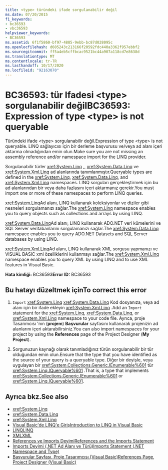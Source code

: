 ```yaml
---
title: <type> türündeki ifade sorgulanabilir değil
ms.date: 07/20/2015
f1_keywords:
- bc36593
- vbc36593
helpviewer_keywords:
- BC36593
ms.assetid: 6f1f5860-bf97-4885-9ebb-bc87d028095c
ms.openlocfilehash: d605243c213166f20592fdc440a3362f957ebbf2
ms.sourcegitcommit: ff5a4eb5cffbcac9521bc44a907a118cd7e8638d
ms.translationtype: MT
ms.contentlocale: tr-TR
ms.lasthandoff: 10/17/2020
ms.locfileid: "92163070"
---
```

# <a name="bc36593-expression-of-type-type-is-not-queryable"></a><span data-ttu-id="aec71-102">BC36593: tür Ifadesi \<type> sorgulanabilir değil</span><span class="sxs-lookup"><span data-stu-id="aec71-102">BC36593: Expression of type \<type> is not queryable</span></span>

<span data-ttu-id="aec71-103">Türündeki ifade \<type> sorgulanabilir değil.</span><span class="sxs-lookup"><span data-stu-id="aec71-103">Expression of type \<type> is not queryable.</span></span> <span data-ttu-id="aec71-104">LINQ sağlayıcısı için bir derleme başvurusu ve/veya ad alanı içeri aktarma olmadığından emin olun.</span><span class="sxs-lookup"><span data-stu-id="aec71-104">Make sure you are not missing an assembly reference and/or namespace import for the LINQ provider.</span></span>

 <span data-ttu-id="aec71-105">Sorgulanabilir türler <xref:System.Linq> ,, <xref:System.Data.Linq> ve <xref:System.Xml.Linq> ad alanlarında tanımlanmıştır.</span><span class="sxs-lookup"><span data-stu-id="aec71-105">Queryable types are defined in the <xref:System.Linq>, <xref:System.Data.Linq>, and <xref:System.Xml.Linq> namespaces.</span></span> <span data-ttu-id="aec71-106">LINQ sorguları gerçekleştirmek için bu ad alanlarından bir veya daha fazlasını içeri aktarmanız gerekir.</span><span class="sxs-lookup"><span data-stu-id="aec71-106">You must import one or more of these namespaces to perform LINQ queries.</span></span>

 <span data-ttu-id="aec71-107"><xref:System.Linq>Ad alanı, LINQ kullanarak koleksiyonlar ve diziler gibi nesneleri sorgulamanızı sağlar.</span><span class="sxs-lookup"><span data-stu-id="aec71-107">The <xref:System.Linq> namespace enables you to query objects such as collections and arrays by using LINQ.</span></span>

 <span data-ttu-id="aec71-108"><xref:System.Data.Linq>Ad alanı, LINQ kullanarak ADO.NET veri kümelerini ve SQL Server veritabanlarını sorgulamanızı sağlar.</span><span class="sxs-lookup"><span data-stu-id="aec71-108">The <xref:System.Data.Linq> namespace enables you to query ADO.NET Datasets and SQL Server databases by using LINQ.</span></span>

 <span data-ttu-id="aec71-109"><xref:System.Xml.Linq>Ad alanı, LINQ kullanarak XML sorgusu yapmanızı ve VISUAL BASIC xml özelliklerini kullanmayı sağlar.</span><span class="sxs-lookup"><span data-stu-id="aec71-109">The <xref:System.Xml.Linq> namespace enables you to query XML by using LINQ and to use XML features in Visual Basic.</span></span>

 <span data-ttu-id="aec71-110">**Hata kimliği:** BC36593</span><span class="sxs-lookup"><span data-stu-id="aec71-110">**Error ID:** BC36593</span></span>

## <a name="to-correct-this-error"></a><span data-ttu-id="aec71-111">Bu hatayı düzeltmek için</span><span class="sxs-lookup"><span data-stu-id="aec71-111">To correct this error</span></span>

1. <span data-ttu-id="aec71-112">`Import` <xref:System.Linq> <xref:System.Data.Linq> Kod dosyanıza, veya ad alanı için bir ifade ekleyin <xref:System.Xml.Linq> .</span><span class="sxs-lookup"><span data-stu-id="aec71-112">Add an `Import` statement for the <xref:System.Linq>, <xref:System.Data.Linq>, or <xref:System.Xml.Linq> namespace to your code file.</span></span> <span data-ttu-id="aec71-113">Ayrıca, proje Tasarımcısı 'nın (**projem**) **Başvurular** sayfasını kullanarak projenizin ad alanlarını içeri aktarabilirsiniz.</span><span class="sxs-lookup"><span data-stu-id="aec71-113">You can also import namespaces for your project by using the **References** page of the Project Designer (**My Project**).</span></span>

2. <span data-ttu-id="aec71-114">Sorgunuzun kaynağı olarak tanımladığınız türün sorgulanabilir bir tür olduğundan emin olun.</span><span class="sxs-lookup"><span data-stu-id="aec71-114">Ensure that the type that you have identified as the source of your query is a queryable type.</span></span> <span data-ttu-id="aec71-115">Diğer bir deyişle, veya uygulayan bir <xref:System.Collections.Generic.IEnumerable%601> tür <xref:System.Linq.IQueryable%601> .</span><span class="sxs-lookup"><span data-stu-id="aec71-115">That is, a type that implements <xref:System.Collections.Generic.IEnumerable%601> or <xref:System.Linq.IQueryable%601>.</span></span>

## <a name="see-also"></a><span data-ttu-id="aec71-116">Ayrıca bkz.</span><span class="sxs-lookup"><span data-stu-id="aec71-116">See also</span></span>

- <xref:System.Linq>
- <xref:System.Data.Linq>
- <xref:System.Xml.Linq>
- [<span data-ttu-id="aec71-117">Visual Basic'de LINQ'e Giriş</span><span class="sxs-lookup"><span data-stu-id="aec71-117">Introduction to LINQ in Visual Basic</span></span>](../../programming-guide/language-features/linq/introduction-to-linq.md)
- [<span data-ttu-id="aec71-118">LINQ</span><span class="sxs-lookup"><span data-stu-id="aec71-118">LINQ</span></span>](../../programming-guide/language-features/linq/index.md)
- [<span data-ttu-id="aec71-119">XML</span><span class="sxs-lookup"><span data-stu-id="aec71-119">XML</span></span>](../../programming-guide/language-features/xml/index.md)
- [<span data-ttu-id="aec71-120">References ve Imports Deyimi</span><span class="sxs-lookup"><span data-stu-id="aec71-120">References and the Imports Statement</span></span>](../../programming-guide/program-structure/references-and-the-imports-statement.md)
- [<span data-ttu-id="aec71-121">Imports Deyimi (.NET Ad Alanı ve Türü)</span><span class="sxs-lookup"><span data-stu-id="aec71-121">Imports Statement (.NET Namespace and Type)</span></span>](../statements/imports-statement-net-namespace-and-type.md)
- [<span data-ttu-id="aec71-122">Başvurular Sayfası, Proje Tasarımcısı (Visual Basic)</span><span class="sxs-lookup"><span data-stu-id="aec71-122">References Page, Project Designer (Visual Basic)</span></span>](/visualstudio/ide/reference/references-page-project-designer-visual-basic)
